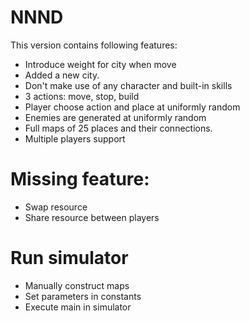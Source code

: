 # NNND
This version contains following features:
- Introduce weight for city when move
- Added a new city.
- Don't make use of any character and built-in skills
- 3 actions: move, stop, build
- Player choose action and place at uniformly random
- Enemies are generated at uniformly random
- Full maps of 25 places and their connections.
- Multiple players support

# Missing feature:
- Swap resource
- Share resource between players
 
# Run simulator
- Manually construct maps
- Set parameters in constants
- Execute main in simulator



